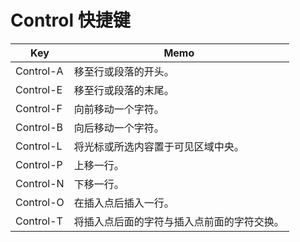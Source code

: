 # Control 快捷键

| Key       | Memo                                       |
|-----------|--------------------------------------------|
| Control-A | 移至行或段落的开头。                       |
| Control-E | 移至行或段落的末尾。                       |
| Control-F | 向前移动一个字符。                         |
| Control-B | 向后移动一个字符。                         |
| Control-L | 将光标或所选内容置于可见区域中央。         |
| Control-P | 上移一行。                                 |
| Control-N | 下移一行。                                 |
| Control-O | 在插入点后插入一行。                       |
| Control-T | 将插入点后面的字符与插入点前面的字符交换。 |
